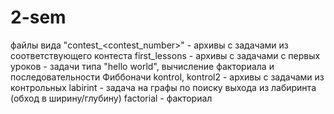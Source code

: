 # 2-sem
файлы вида "contest_<contest_number>" - архивы с задачами из соответствующего контеста
first_lessons - архивы с задачами с первых уроков - задачи типа "hello world", вычисление факториала и последовательности Фиббоначи
kontrol, kontrol2 - архивы с задачами из контрольных
labirint - задача на графы по поиску выхода из лабиринта (обход в ширину/глубину)
factorial - факториал
